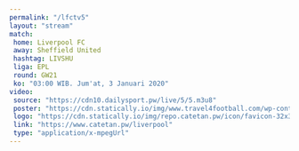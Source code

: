 ```yaml
---
permalink: "/lfctv5"
layout: "stream"
match:
 home: Liverpool FC
 away: Sheffield United
 hashtag: LIVSHU
 liga: EPL
 round: GW21
 ko: "03:00 WIB. Jum'at, 3 Januari 2020"
video:
 source: "https://cdn10.dailysport.pw/live/5/5.m3u8"
 poster: "https://cdn.statically.io/img/www.travel4football.com/wp-content/uploads/sites/2/2019/09/Skjermbilde-2019-09-06-kl.-10.59.08.png?w=720&format=webp"
 logo: "https://cdn.statically.io/img/repo.catetan.pw/icon/favicon-32x32.png"
 link: "https://www.catetan.pw/liverpool"
 type: "application/x-mpegUrl"
---
```

